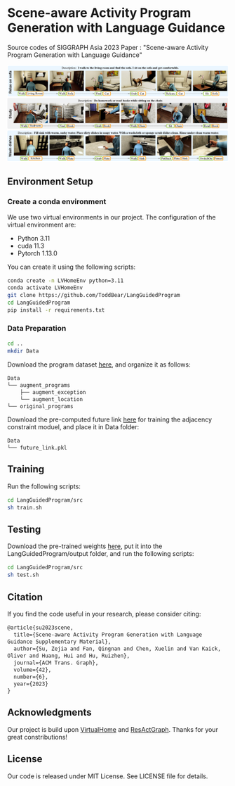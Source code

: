 # Scene-aware Activity Program Generation with Language Guidance
Source codes of SIGGRAPH Asia 2023 Paper : "Scene-aware Activity Program Generation with Language Guidance"

![overview](./asset/teaser.png)

## Environment Setup

### Create a conda environment

We use two virtual environments in our project. The configuration of the virtual environment are:

- Python 3.11
- cuda 11.3
- Pytorch 1.13.0

You can create it using the following scripts:

```bash
conda create -n LVHomeEnv python=3.11
conda activate LVHomeEnv
git clone https://github.com/ToddBear/LangGuidedProgram
cd LangGuidedProgram
pip install -r requirements.txt
```

### Data Preparation

```bash
cd ..
mkdir Data
```

Download the program dataset [here](http://virtual-home.org), and organize it as follows:

```
Data
└── augment_programs
    ├── augment_exception
    └── augment_location
└── original_programs
```

Download the pre-computed future link [here](https://drive.google.com/file/d/1ibpqQrNTFep45ahEERhMd2L1m2H_YgYt/view?usp=sharing) for training the adjacency constraint moduel, and place it in Data folder:

```
Data
└── future_link.pkl
```

## Training

Run the following scripts:

```bash
cd LangGuidedProgram/src
sh train.sh
```

## Testing

Download the pre-trained weights [here](), put it into the LangGuidedProgram/output folder, and run the following scripts:

```bash
cd LangGuidedProgram/src
sh test.sh
```

## Citation

If you find the code useful in your research, please consider citing:

```
@article{su2023scene,
  title={Scene-aware Activity Program Generation with Language Guidance Supplementary Material},
  author={Su, Zejia and Fan, Qingnan and Chen, Xuelin and Van Kaick, Oliver and Huang, Hui and Hu, Ruizhen},
  journal={ACM Trans. Graph},
  volume={42},
  number={6},
  year={2023}
}
```

## Acknowledgments

Our project is build upon [VirtualHome](https://github.com/xavierpuigf/virtualhome_unity) and [ResActGraph](https://github.com/andrewliao11/env-aware-program-gen). Thanks for your great constributions!

## License

Our code is released under MIT License. See LICENSE file for details.